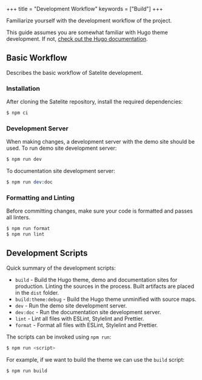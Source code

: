 +++
title = "Development Workflow"
keywords = ["Build"]
+++

Familiarize yourself with the development workflow of the project.

This guide assumes you are somewhat familiar with Hugo theme development.
If not, [check out the Hugo documentation](https://gohugo.io/documentation/).

## Basic Workflow

Describes the basic workflow of Satelite development.

### Installation

After cloning the Satelite repository, install the required dependencies:

```s
$ npm ci
```

### Development Server

When making changes, a development server with the demo site should be used.
To run demo site development server:

```s
$ npm run dev
```

To documentation site development server:

```s
$ npm run dev:doc
```

### Formatting and Linting

Before committing changes, make sure your code is formatted and passes all linters.

```s
$ npm run format
$ npm run lint
```

## Development Scripts

Quick summary of the development scripts:

- `build` - Build the Hugo theme, demo and documentation sites for production.
  Linting the sources in the process. Built artifacts are placed in the `dist`
  folder.
- `build:theme:debug` - Build the Hugo theme unminified with source maps.
- `dev` - Run the demo site development server.
- `dev:doc` - Run the documentation site development server.
- `lint` - Lint all files with ESLint, Stylelint and Prettier.
- `format` - Format all files with ESLint, Stylelint and Prettier.

The scripts can be invoked using `npm run`:

```s
$ npm run <script>
```

For example, if we want to build the theme we can use the `build` script:

```s
$ npm run build
```
